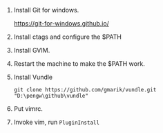 1. Install Git for windows.

   https://git-for-windows.github.io/

2. Install ctags and configure the $PATH

3. Install GVIM.

4. Restart the machine to make the $PATH work.

5. Install Vundle

   ``git clone https://github.com/gmarik/vundle.git "D:\pengw\github\vundle"``

6. Put vimrc.

7. Invoke vim, run ``PluginInstall``


